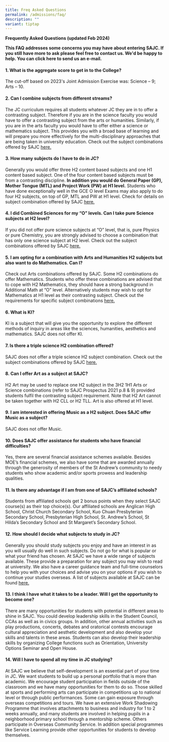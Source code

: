 ```yaml
---
title: Freq Asked Questions
permalink: /admissions/faq/
description: ""
variant: tiptap
---
```

<p><strong>Frequently Asked Questions (updated Feb 2024)</strong>
</p>
<p><strong>This FAQ addresses some concerns you may have about entering SAJC. If you still have more to ask please feel free to contact us. We'd be happy to help. You can click here to send us an e-mail.</strong>
</p>
<h4><strong>1. What is the aggregate score to get in to the College?</strong></h4>
<p>The cut-off based on 2023's Joint Admission Exercise was: Science – 9;
Arts – 10.</p>
<h4><strong>2. Can I combine subjects from different streams?</strong></h4>
<p>The JC curriculum requires all students whatever JC they are in to offer
a contrasting subject. Therefore if you are in the science faculty you
would have to offer a contrasting subject from the arts or humanities.
Similarly, if you are in the arts faculty you would have to offer either
a science or mathematics subject. This provides you with a broad base of
learning and will prepare you more effectively for the multi-disciplinary
approaches that are being taken in university education. Check out the
subject combinations offered by SAJC <a href="/admissions/subject-combinations" rel="noopener noreferrer nofollow" target="_blank">here.</a>
</p>
<h4><strong>3. How many subjects do I have to do in JC?</strong></h4>
<p>Generally you would offer three H2 content based subjects and one H1 content
based subject. One of the four content based subjects must be from a contrasting
discipline.&nbsp;<strong>In addition you would do General Paper (GP), Mother Tongue (MTL) and Project Work (PW) at H1 level.</strong>&nbsp;Students
who have done exceptionally well in the GCE O level Exams may also apply
to do four H2 subjects, on top of GP, MTL and PW at H1 level. Check for
details on subject combination offered by SAJC&nbsp;<a href="/admissions/subject-combinations" rel="noopener noreferrer nofollow" target="_blank">here.</a>
</p>
<h4><strong>4. I did Combined Sciences for my “O” levels. Can I take pure Science subjects at H2 level?</strong></h4>
<p>If you did not offer pure science subjects at “O” level, that is, pure
Physics or pure Chemistry, you are strongly advised to choose a combination
that has only one science subject at H2 level. Check out the subject combinations
offered by SAJC&nbsp;<a href="/admissions/subject-combinations" rel="noopener noreferrer nofollow" target="_blank">here.</a>
</p>
<h4><strong>5. I am opting for a combination with Arts and Humanities H2 subjects but also want to do Mathematics. Can I?</strong></h4>
<p>Check out Arts combinations offered by SAJC. Some H2 combinations do offer
Mathematics. Students who offer these combinations are advised that to
cope with H2 Mathematics, they should have a strong background in Additional
Math at “O” level. Alternatively students may wish to opt for Mathematics
at H1 level as their contrasting subject. Check out the requirements for
specific subject combinations&nbsp;<a href="/admissions/subject-combinations" rel="noopener noreferrer nofollow" target="_blank">here.</a>
</p>
<h4><strong>6. What is KI?</strong></h4>
<p>KI is a subject that will give you the opportunity to explore the different
methods of inquiry in areas like the sciences, humanities, aesthetics and
mathematics. SAJC does not offer KI.</p>
<h4><strong>7. Is there a triple science H2 combination offered?</strong></h4>
<p>SAJC does not offer a triple science H2 subject combination. Check out
the subject combinations offered by SAJC&nbsp;<a href="/admissions/subject-combinations" rel="noopener noreferrer nofollow" target="_blank">here.</a>
</p>
<h4><strong>8. Can I offer Art as a subject at SAJC?</strong></h4>
<p>H2 Art may be used to replace one H2 subject in the 3H2 1H1 Arts or Science
combinations (refer to SAJC Prospectus 2021 p.8 &amp; 9) provided students
fulfil the contrasting subject requirement. Note that H2 Art cannot be
taken together with H2 CLL or H2 TLL. Art is also offered at H1 level.</p>
<h4><strong>9. I am interested in offering Music as a H2 subject. Does SAJC offer Music as a subject?</strong></h4>
<p>SAJC does not offer Music.</p>
<h4><strong>10. Does SAJC offer assistance for students who have financial difficulties?</strong></h4>
<p>Yes, there are several financial assistance schemes available. Besides
MOE’s financial schemes, we also have some that are awarded annually through
the generosity of members of the St Andrew’s community to needy students
who show academic and/or sports prowess and leadership qualities.</p>
<h4><strong>11. Is there any advantage if I am from one of SAJC’s affiliated schools?</strong></h4>
<p>Students from affiliated schools get 2 bonus points when they select SAJC
course(s) as their top choice(s). Our affiliated schools are Anglican High
School, Christ Church Secondary School, Kuo Chuan Presbyterian Secondary
School, Presbyterian High School, St. Andrew’s School, St Hilda’s Secondary
School and St Margaret’s Secondary School.</p>
<h4><strong>12. How should I decide what subjects to study in JC?</strong></h4>
<p>Generally you should study subjects you enjoy and have an interest in
as you will usually do well in such subjects. Do not go for what is popular
or what your friend has chosen. At SAJC we have a wide range of subjects
available. These provide a preparation for any subject you may wish to
read at university. We also have a career guidance team and full-time counselors
to help you with your choices and advise you on your options if you wish
to continue your studies overseas. A list of subjects available at SAJC
can be found&nbsp;<a href="/admissions/subject-combinations" rel="noopener noreferrer nofollow" target="_blank">here.</a>
</p>
<h4><strong>13. I think I have what it takes to be a leader. Will I get the opportunity to become one?</strong></h4>
<p>There are many opportunities for students with potential in different
areas to shine in SAJC. You could develop leadership skills in the Student
Council, CCAs as well as in civics groups. In addition, other annual activities
such as play productions, concerts, debates and oratorical contests encourage
cultural appreciation and aesthetic development and also develop your skills
and talents in these areas. Students can also develop their leadership
skills by organizing College functions such as Orientation, University
Options Seminar and Open House.</p>
<h4><strong>14. Will I have to spend all my time in JC studying?</strong></h4>
<p>At SAJC we believe that self-development is an essential part of your
time in JC. We want students to build up a personal portfolio that is more
than academic. We encourage student participation in fields outside of
the classroom and we have many opportunities for them to do so. Those skilled
at sports and performing arts can participate in competitions up to national
level or through public performances. Some can gain exposure through overseas
competitions and tours. We have an extensive Work Shadowing Programme that
involves attachments to business and industry for 1 to 2 weeks annually,
and many students are involved in helping pupils in a neighborhood primary
school through a mentorship scheme. Others participate in Overseas Community
Service. In addition special programmes like Service Learning provide other
opportunities for students to develop themselves.</p>